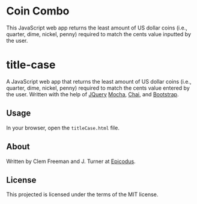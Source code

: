 Coin Combo
============

This JavaScript web app returns the least amount of US dollar coins
(i.e., quarter, dime, nickel, penny) required to match the cents value
inputted by the user.

title-case
============

A JavaScript web app that returns the least amount of US dollar coins
(i.e., quarter, dime, nickel, penny) required to match the cents value
entered by the user. Written with the help of [JQuery](http://jquery.com/) [Mocha](http://mochajs.org/), [Chai](http://chaijs.com/), and [Bootstrap](http://http://getbootstrap.com/).

Usage
-----

In your browser, open the `titleCase.html` file.


About
-----

Written by Clem Freeman and J. Turner at [Epicodus](http://www.epicodus.com/).

License
-------

This projected is licensed under the terms of the MIT license.
